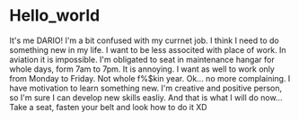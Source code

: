 # Hello_world

It's me DARIO! I'm a bit confused with my currnet job. I think I need to do something new in my life. I want to be less associted with place of work. In aviation it is impossible. I'm obligated to seat in maintenance hangar for whole days, form 7am to 7pm. It is annoying. I want as well to work only from Monday to Friday. Not whole f%$kin year. Ok... no more complaining. 
I have motivation to learn something new. I'm creative and positive person, so I'm sure I can develop new skills easliy. And that is what I will do now... Take a seat, fasten your belt and look how to do it XD
